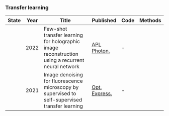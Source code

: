 ### Transfer learning
| State|Year|Title | Published  | Code       | Methods |
|-------|-------| ----- | ----- | ------- | ------- |
||2022|Few-shot transfer learning for holographic image reconstruction using a recurrent neural network|[APL Photon.](-)|-||
||2021|Image denoising for fluorescence microscopy by supervised to self-supervised transfer learning|[Opt. Express.](-)|-||
